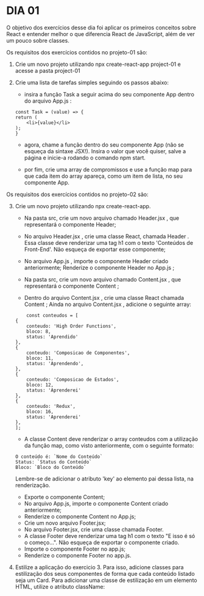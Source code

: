 # DIA 01

O objetivo dos exercícios desse dia foi aplicar os primeiros conceitos sobre React e entender melhor o que diferencia React de JavaScript, além de ver um pouco sobre classes.

Os requisitos dos exercícios contidos no projeto-01 são:

1. Crie um novo projeto utilizando npx create-react-app project-01 e acesse a pasta project-01

2. Crie uma lista de tarefas simples seguindo os passos abaixo:
    - insira a função Task a seguir acima do seu componente App dentro do arquivo App.js :
    ```
    const Task = (value) => {
    return (
        <li>{value}</li>
    );
    }
    ```
    - agora, chame a função dentro do seu componente App (não se esqueça da sintaxe JSX!). Insira o valor que você quiser, salve a página e inicie-a rodando o comando npm start.

    - por fim, crie uma array de compromissos e use a função map para que cada item do array apareça, como um item de lista, no seu componente App.

Os requisitos dos exercícios contidos no projeto-02 são:

3. Crie um novo projeto utilizando npx create-react-app.

   - Na pasta src, crie um novo arquivo chamado Header.jsx , que representará o componente Header;

   - No arquivo Header.jsx , crie uma classe React, chamada Header . Essa classe deve renderizar uma tag h1 com o texto 'Conteúdos de Front-End'. Não esqueça de exportar esse componente;

   - No arquivo App.js , importe o componente Header criado anteriormente;
    Renderize o componente Header no App.js ;
    
   - Na pasta src, crie um novo arquivo chamado Content.jsx , que representará o componente Content ;

   - Dentro do arquivo Content.jsx , crie uma classe React chamada Content ;
    Ainda no arquivo Content.jsx , adicione o seguinte array:
    ```
        const conteudos = [
    {
        conteudo: 'High Order Functions',
        bloco: 8,
        status: 'Aprendido'
    },
    {
        conteudo: 'Composicao de Componentes',
        bloco: 11,
        status: 'Aprendendo',
    },
    {
        conteudo: 'Composicao de Estados',
        bloco: 12,
        status: 'Aprenderei'
    },
    {
        conteudo: 'Redux',
        bloco: 16,
        status: 'Aprenderei'
    },
    ];    
    ```
    - A classe Content deve renderizar o array conteudos com a utilização da função map, como visto anteriormente, com o seguinte formato:
    ```
    O conteúdo é: `Nome do Conteúdo`
    Status: `Status do Conteúdo`
    Bloco: `Bloco do Conteúdo`
    ```
    Lembre-se de adicionar o atributo 'key' ao elemento pai dessa lista, na renderização.
    - Exporte o componente Content;
    - No arquivo App.js, importe o componente Content criado anteriormente;
    - Renderize o componente Content no App.js;
    - Crie um novo arquivo Footer.jsx;
    - No arquivo Footer.jsx, crie uma classe chamada Footer.
    - A classe Footer deve renderizar uma tag h1 com o texto "E isso é só o começo...". Não esqueça de exportar o componente criado.
    - Importe o componente Footer no app.js;
    - Renderize o componente Footer no app.js.

4. Estilize a aplicação do exercicio 3. Para isso, adicione classes para estilização dos seus componentes de forma que cada conteúdo listado seja um Card.
Para adicionar uma classe de estilização em um elemento HTML, utilize o atributo className: